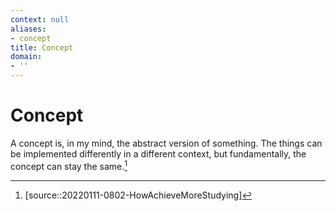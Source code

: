 ```yaml
---
context: null
aliases:
- concept
title: Concept
domain:
- ''
---
```


# Concept

A concept is, in my mind, the abstract version of something. The things can be implemented differently in a different context, but fundamentally, the concept can stay the same.[^1]

[^1]: [source::20220111-0802-HowAchieveMoreStudying]
